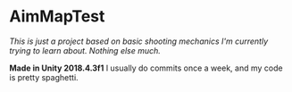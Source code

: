 # AimMapTest

*This is just a project based on basic shooting mechanics I'm currently trying to learn about. Nothing else much.*

**Made in Unity 2018.4.3f1**
I usually do commits once a week, and my code is pretty spaghetti.
